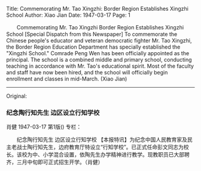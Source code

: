 Title: Commemorating Mr. Tao Xingzhi: Border Region Establishes Xingzhi School
Author: Xiao Jian
Date: 1947-03-17
Page: 1

　　Commemorating Mr. Tao Xingzhi
    Border Region Establishes Xingzhi School
    [Special Dispatch from this Newspaper] To commemorate the Chinese people's educator and veteran democratic fighter Mr. Tao Xingzhi, the Border Region Education Department has specially established the "Xingzhi School." Comrade Peng Wen has been officially appointed as the principal. The school is a combined middle and primary school, conducting teaching in accordance with Mr. Tao's educational spirit. Most of the faculty and staff have now been hired, and the school will officially begin enrollment and classes in mid-March. (Xiao Jian)



<hr /> 

Original: 


### 纪念陶行知先生  边区设立行知学校
肖健
1947-03-17
第1版()
专栏：

　　纪念陶行知先生
    边区设立行知学校
    【本报特讯】为纪念中国人民教育家及民主老战士陶行知先生，边府教育厅特设立“行知学校”。已正式任命彭文同志为校长。该校为中、小学混合设置，依陶先生办学精神进行教学。现教职员已大部聘齐，三月中旬即可正式招生开学。（肖健）
